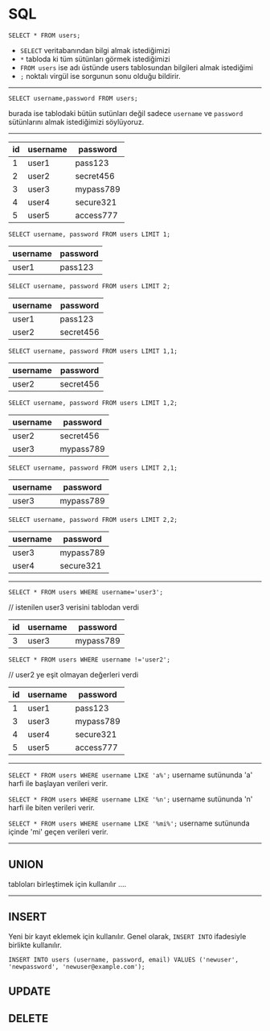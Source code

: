# SQL

`SELECT * FROM users;`  
* `SELECT` veritabanından bilgi almak istediğimizi
* `*` tabloda ki tüm sütünları görmek istediğimizi
* `FROM users` ise adı üstünde users tablosundan bilgileri almak istediğimi
* `;` noktalı virgül ise sorgunun sonu olduğu bildirir.

---

`SELECT username,password FROM users;`

burada ise tablodaki bütün sutünları değil sadece `username` ve `password` sütünlarını almak istediğimizi söylüyoruz.

---

| id | username  | password   |
|----|-----------|------------|
| 1  | user1     | pass123    |
| 2  | user2     | secret456  |
| 3  | user3     | mypass789  |
| 4  | user4     | secure321  |
| 5  | user5     | access777  |


`SELECT username, password FROM users LIMIT 1;` 

| username  | password   |
|-----------|------------|
| user1     | pass123    |


`SELECT username, password FROM users LIMIT 2;`

| username  | password   |
|-----------|------------|
| user1     | pass123    |
| user2     | secret456  |


`SELECT username, password FROM users LIMIT 1,1;`

| username  | password   |
|-----------|------------|
| user2     | secret456  |


`SELECT username, password FROM users LIMIT 1,2;`

| username  | password   |
|-----------|------------|
| user2     | secret456  |
| user3     | mypass789  |


`SELECT username, password FROM users LIMIT 2,1;`

| username  | password   |
|-----------|------------|
| user3     | mypass789  |


`SELECT username, password FROM users LIMIT 2,2;`

| username  | password   |
|-----------|------------|
| user3     | mypass789  |
| user4     | secure321  |

---

`SELECT * FROM users WHERE username='user3';`

// istenilen user3 verisini tablodan verdi

| id | username  | password   |
|----|-----------|------------|
| 3  | user3     | mypass789  |


`SELECT * FROM users WHERE username !='user2';`

// user2 ye eşit olmayan değerleri verdi

| id | username  | password   |
|----|-----------|------------|
| 1  | user1     | pass123    |
| 3  | user3     | mypass789  |
| 4  | user4     | secure321  |
| 5  | user5     | access777  |

---
`SELECT * FROM users WHERE username LIKE 'a%';` username sutünunda 'a' harfi ile başlayan verileri verir.

`SELECT * FROM users WHERE username LIKE '%n';` username sutünunda 'n' harfi ile biten verileri verir.

`SELECT * FROM users WHERE username LIKE '%mi%';` username sutünunda içinde 'mi' geçen verileri verir.

---

## UNION

tabloları birleştimek için kullanılır ....

---

## INSERT

Yeni bir kayıt eklemek için kullanılır. Genel olarak, `INSERT INTO` ifadesiyle birlikte kullanılır.


`INSERT INTO users (username, password, email) VALUES ('newuser', 'newpassword', 'newuser@example.com');`

## UPDATE

## DELETE

